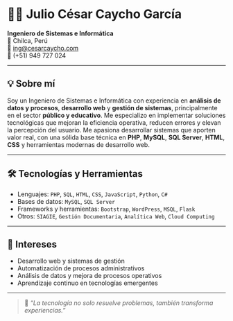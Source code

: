# 👨‍💻 Julio César Caycho García

**Ingeniero de Sistemas e Informática**  
📍 Chilca, Perú  
📧 ing@cesarcaycho.com  
📱 (+51) 949 727 024  

---

## 💡 Sobre mí

Soy un Ingeniero de Sistemas e Informática con experiencia en **análisis de datos y procesos**, **desarrollo web** y **gestión de sistemas**, principalmente en el sector **público y educativo**. Me especializo en implementar soluciones tecnológicas que mejoran la eficiencia operativa, reducen errores y elevan la percepción del usuario. Me apasiona desarrollar sistemas que aporten valor real, con una sólida base técnica en **PHP**, **MySQL**, **SQL Server**, **HTML**, **CSS** y herramientas modernas de desarrollo web.

---

## 🛠️ Tecnologías y Herramientas

- Lenguajes: `PHP`, `SQL`, `HTML`, `CSS`, `JavaScript`, `Python`, `C#`
- Bases de datos: `MySQL`, `SQL Server`
- Frameworks y herramientas: `Bootstrap`, `WordPress`, `MSQL`, `Flask`
- Otros: `SIAGIE`, `Gestión Documentaria`, `Analítica Web`, `Cloud Computing`

---

## 📌 Intereses

- Desarrollo web y sistemas de gestión  
- Automatización de procesos administrativos  
- Análisis de datos y mejora de procesos operativos  
- Aprendizaje continuo en tecnologías emergentes  

---

> 💬 *“La tecnología no solo resuelve problemas, también transforma experiencias.”*  
